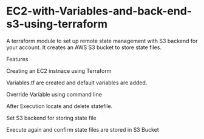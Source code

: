 # EC2-with-Variables-and-back-end-s3-using-terraform
A terraform module to set up remote state management with S3 backend for your account. It creates an AWS S3 bucket to store state files.

Features

Creating an EC2 instnace using Terraform 

Variables.tf are created and default variables are added.

Override Variable using command line

After Execution locate and delete statefile.

Set S3 backend for storing state file

Execute again and confirm state files are stored in S3 Bucket
